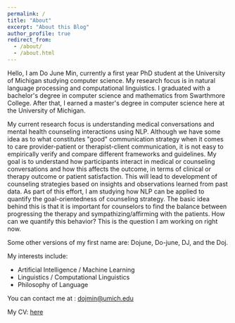 ```yaml
---
permalink: /
title: "About"
excerpt: "About this Blog"
author_profile: true
redirect_from: 
  - /about/
  - /about.html
---
```



Hello, I am Do June Min, currently a first year PhD student at the University of Michigan studying computer science. 
My research focus is in natural language processing and computational linguistics. 
I graduated with a bachelor's degree in computer science and mathematics from Swarthmore College. 
After that, I earned a master's degree in computer science here at the University of Michigan.

My current research focus is understanding medical conversations and mental health counseling interactions using NLP.
Although we have some idea as to what constitutes "good" communication strategy when it comes to care provider-patient
or therapist-client communication, it is not easy to empirically verify and compare different frameworks and guidelines.
My goal is to understand how participants interact in medical or counseling conversations and how this affects the outcome, 
in terms of clinical or therapy outcome or patient satisfaction.
This will lead to development of counseling strategies based on insights and observations learned from past data.
As part of this effort, I am studying how NLP can be applied to quantify the goal-orientedness of counseling strategy.
The basic idea behind this is that it is important for counselors to find the balance between progressing the therapy and sympathizing/affirming
with the patients.
How can we quantify this behavior?
This is the question I am working on right now.

Some other versions of my first name are: Dojune, Do-june, DJ, and the Doj. 

My interests include:
- Artificial Intelligence / Machine Learning
- Linguistics / Computational Linguistics
- Philosophy of Language

You can contact me at : <a href="dojmin@umich.edu">dojmin@umich.edu</a>

My CV: <a href="https://mindojune.github.io/cv.pdf">here</a>
